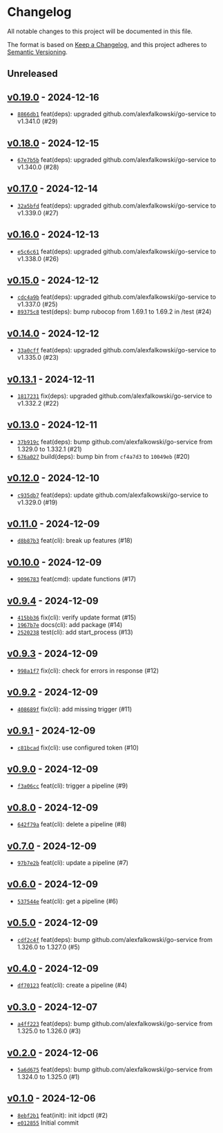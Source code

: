 # Changelog

All notable changes to this project will be documented in this file.

The format is based on [Keep a Changelog](https://keepachangelog.com/en/1.0.0/), and this project adheres to [Semantic Versioning](https://semver.org/spec/v2.0.0.html).

## Unreleased

## [v0.19.0](https://github.com/alexfalkowski/idpctl/releases/tag/v0.19.0) - 2024-12-16

- [`8866db1`](https://github.com/alexfalkowski/idpctl/commit/8866db1c151fe41016f2fbcdce6907e4e5474544) feat(deps): upgraded github.com/alexfalkowski/go-service to v1.341.0 (#29)

## [v0.18.0](https://github.com/alexfalkowski/idpctl/releases/tag/v0.18.0) - 2024-12-15

- [`67e7b5b`](https://github.com/alexfalkowski/idpctl/commit/67e7b5bbb4708d4b5fbdd4430f6a731303ada4a5) feat(deps): upgraded github.com/alexfalkowski/go-service to v1.340.0 (#28)

## [v0.17.0](https://github.com/alexfalkowski/idpctl/releases/tag/v0.17.0) - 2024-12-14

- [`32a5bfd`](https://github.com/alexfalkowski/idpctl/commit/32a5bfd60921f8056893071cf4a40252ffd0c9b2) feat(deps): upgraded github.com/alexfalkowski/go-service to v1.339.0 (#27)

## [v0.16.0](https://github.com/alexfalkowski/idpctl/releases/tag/v0.16.0) - 2024-12-13

- [`e5c6c61`](https://github.com/alexfalkowski/idpctl/commit/e5c6c61b2c191212a6f5b6c2172dde7e6bd3bc8f) feat(deps): upgraded github.com/alexfalkowski/go-service to v1.338.0 (#26)

## [v0.15.0](https://github.com/alexfalkowski/idpctl/releases/tag/v0.15.0) - 2024-12-12

- [`cdc4a9b`](https://github.com/alexfalkowski/idpctl/commit/cdc4a9bc1c09e500d6ddb21244519865de17de34) feat(deps): upgraded github.com/alexfalkowski/go-service to v1.337.0 (#25)
- [`89375c8`](https://github.com/alexfalkowski/idpctl/commit/89375c894fdc3ebbd39158a75fe8f4bfe895330a) test(deps): bump rubocop from 1.69.1 to 1.69.2 in /test (#24)

## [v0.14.0](https://github.com/alexfalkowski/idpctl/releases/tag/v0.14.0) - 2024-12-12

- [`33a0cff`](https://github.com/alexfalkowski/idpctl/commit/33a0cfffa752431c8a98fac967f72f1a7abdb96b) feat(deps): upgraded github.com/alexfalkowski/go-service to v1.335.0 (#23)

## [v0.13.1](https://github.com/alexfalkowski/idpctl/releases/tag/v0.13.1) - 2024-12-11

- [`1817231`](https://github.com/alexfalkowski/idpctl/commit/18172311c1258439f354f1f7bb6c20b99fb46364) fix(deps): upgraded github.com/alexfalkowski/go-service to v1.332.2 (#22)

## [v0.13.0](https://github.com/alexfalkowski/idpctl/releases/tag/v0.13.0) - 2024-12-11

- [`37b919c`](https://github.com/alexfalkowski/idpctl/commit/37b919cba02bfb32b1b5133da54e4e8fa9443c32) feat(deps): bump github.com/alexfalkowski/go-service from 1.329.0 to 1.332.1 (#21)
- [`676a027`](https://github.com/alexfalkowski/idpctl/commit/676a027b317f088cfafac0143866b87c1527abe9) build(deps): bump bin from `cf4a7d3` to `10049eb` (#20)

## [v0.12.0](https://github.com/alexfalkowski/idpctl/releases/tag/v0.12.0) - 2024-12-10

- [`c935db7`](https://github.com/alexfalkowski/idpctl/commit/c935db7dbc6d6092c0407c613787ed6b12775fe3) feat(deps): update github.com/alexfalkowski/go-service to v1.329.0 (#19)

## [v0.11.0](https://github.com/alexfalkowski/idpctl/releases/tag/v0.11.0) - 2024-12-09

- [`d8b87b3`](https://github.com/alexfalkowski/idpctl/commit/d8b87b3ccf0496f42afa71a22191451eac7c7f00) feat(cli): break up features (#18)

## [v0.10.0](https://github.com/alexfalkowski/idpctl/releases/tag/v0.10.0) - 2024-12-09

- [`9096783`](https://github.com/alexfalkowski/idpctl/commit/90967839415c34598d14fa2a6d99ce1477b8458a) feat(cmd): update functions (#17)

## [v0.9.4](https://github.com/alexfalkowski/idpctl/releases/tag/v0.9.4) - 2024-12-09

- [`415bb36`](https://github.com/alexfalkowski/idpctl/commit/415bb36445b167483d70cfc33e960ae9fb1c34c2) fix(cli): verify update format (#15)
- [`1967b7e`](https://github.com/alexfalkowski/idpctl/commit/1967b7ef03f7198f9fbaf84f702d6c7aa1dc5a65) docs(cli): add package (#14)
- [`2520238`](https://github.com/alexfalkowski/idpctl/commit/25202381842a5b01f1805fdbf3d1be2b7e682b6e) test(cli): add start_process (#13)

## [v0.9.3](https://github.com/alexfalkowski/idpctl/releases/tag/v0.9.3) - 2024-12-09

- [`998a1f7`](https://github.com/alexfalkowski/idpctl/commit/998a1f782ce103c9263d4e3985ccde28655c41a7) fix(cli): check for errors in response (#12)

## [v0.9.2](https://github.com/alexfalkowski/idpctl/releases/tag/v0.9.2) - 2024-12-09

- [`408689f`](https://github.com/alexfalkowski/idpctl/commit/408689f4031c285b3df8a6165f026d3e1ebfbfd3) fix(cli): add missing trigger (#11)

## [v0.9.1](https://github.com/alexfalkowski/idpctl/releases/tag/v0.9.1) - 2024-12-09

- [`c81bcad`](https://github.com/alexfalkowski/idpctl/commit/c81bcad005c2386610cb6a52c5d47776f1bd4907) fix(cli): use configured token (#10)

## [v0.9.0](https://github.com/alexfalkowski/idpctl/releases/tag/v0.9.0) - 2024-12-09

- [`f3a06cc`](https://github.com/alexfalkowski/idpctl/commit/f3a06ccd8e49f692fd4f3765f9f8e10379213533) feat(cli): trigger a pipeline (#9)

## [v0.8.0](https://github.com/alexfalkowski/idpctl/releases/tag/v0.8.0) - 2024-12-09

- [`642f79a`](https://github.com/alexfalkowski/idpctl/commit/642f79ad1c4921c1d96f5a0b046dd1a6b487e5e3) feat(cli): delete a pipeline (#8)

## [v0.7.0](https://github.com/alexfalkowski/idpctl/releases/tag/v0.7.0) - 2024-12-09

- [`97b7e2b`](https://github.com/alexfalkowski/idpctl/commit/97b7e2b788d3da3fe3aabee692f0514541f61d6d) feat(cli): update a pipeline (#7)

## [v0.6.0](https://github.com/alexfalkowski/idpctl/releases/tag/v0.6.0) - 2024-12-09

- [`537544e`](https://github.com/alexfalkowski/idpctl/commit/537544eebb7c5af037dbccbc1d6f0eabbee4e9f5) feat(cli): get a pipeline (#6)

## [v0.5.0](https://github.com/alexfalkowski/idpctl/releases/tag/v0.5.0) - 2024-12-09

- [`cdf2c4f`](https://github.com/alexfalkowski/idpctl/commit/cdf2c4f7f9c2a52c48714016a70249d8fc9c92d5) feat(deps): bump github.com/alexfalkowski/go-service from 1.326.0 to 1.327.0 (#5)

## [v0.4.0](https://github.com/alexfalkowski/idpctl/releases/tag/v0.4.0) - 2024-12-09

- [`df70123`](https://github.com/alexfalkowski/idpctl/commit/df70123d5c43ddf305e7472262ce73fe80a66e1c) feat(cli): create a pipeline (#4)

## [v0.3.0](https://github.com/alexfalkowski/idpctl/releases/tag/v0.3.0) - 2024-12-07

- [`a4ff223`](https://github.com/alexfalkowski/idpctl/commit/a4ff223aaf9a9b1f324202b4c3a43839ab44e832) feat(deps): bump github.com/alexfalkowski/go-service from 1.325.0 to 1.326.0 (#3)

## [v0.2.0](https://github.com/alexfalkowski/idpctl/releases/tag/v0.2.0) - 2024-12-06

- [`5a6d675`](https://github.com/alexfalkowski/idpctl/commit/5a6d675af7f71cbd270d322c06f70bb4f6b88717) feat(deps): bump github.com/alexfalkowski/go-service from 1.324.0 to 1.325.0 (#1)

## [v0.1.0](https://github.com/alexfalkowski/idpctl/releases/tag/v0.1.0) - 2024-12-06

- [`8ebf2b1`](https://github.com/alexfalkowski/idpctl/commit/8ebf2b116c35fdd86b9f894ac3200fc1605ce710) feat(init): init idpctl (#2)
- [`e012855`](https://github.com/alexfalkowski/idpctl/commit/e0128556408417c77efa1cd00d3a0deab3b1a110) Initial commit
